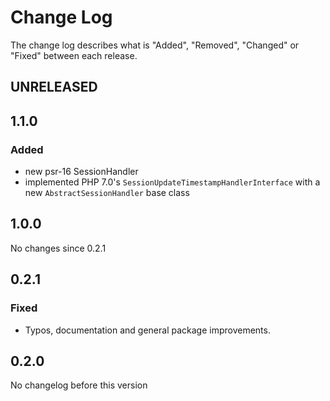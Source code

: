 # Change Log

The change log describes what is "Added", "Removed", "Changed" or "Fixed" between each release. 

## UNRELEASED

## 1.1.0

### Added

* new psr-16 SessionHandler
* implemented PHP 7.0's `SessionUpdateTimestampHandlerInterface` with a new
     `AbstractSessionHandler` base class

## 1.0.0

No changes since 0.2.1

## 0.2.1

### Fixed

* Typos, documentation and general package improvements.

## 0.2.0

No changelog before this version

